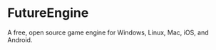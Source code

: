 FutureEngine
============

A free, open source game engine for Windows, Linux, Mac, iOS, and Android.
